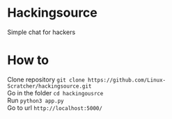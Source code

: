 # Hackingsource
Simple chat for hackers<br>
# How to<br>
Clone repository
`git clone https://github.com/Linux-Scratcher/hackingsource.git`<br>
Go in the folder
`cd hackingousrce`<br>
Run
`python3 app.py`<br>
Go to url
`http://localhost:5000/`

